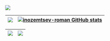 <img src="http://github-profile-summary-cards.vercel.app/api/cards/profile-details?username=inozemtsev-roman&theme=github_dark" />


|![](http://github-profile-summary-cards.vercel.app/api/cards/stats?username=inozemtsev-roman&theme=github_dark)|[![inozemtsev-roman GitHub stats](https://github-readme-stats.vercel.app/api?username=inozemtsev-roman&show_icons=true&bg_color=00000000&count_private=true)](https://github.com/inozemtsev-roman/inozemtsev-roman)|
|----|----|

|![](http://github-profile-summary-cards.vercel.app/api/cards/most-commit-language?username=inozemtsev-roman&theme=github_dark) |![](http://github-profile-summary-cards.vercel.app/api/cards/productive-time?username=inozemtsev-roman&theme=github_dark&utcOffset=8) |
|----|----|
